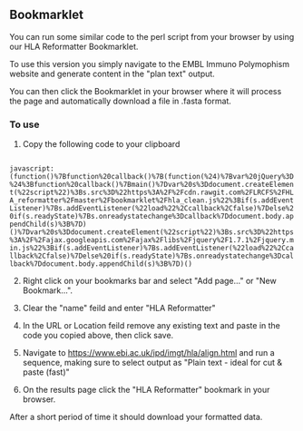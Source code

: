 ## Bookmarklet

You can run some similar code to the perl script from your browser by using our HLA Reformatter Bookmarklet.

To use this version you simply navigate to the EMBL Immuno Polymophism website and generate content in the "plan text" output.

You can then click the Bookmarklet in your browser where it will process the page and automatically download a file in .fasta format.

### To use

1. Copy the following code to your clipboard

<code>
javascript:(function()%7Bfunction%20callback()%7B(function(%24)%7Bvar%20jQuery%3D%24%3Bfunction%20callback()%7Bmain()%7Dvar%20s%3Ddocument.createElement(%22script%22)%3Bs.src%3D%22https%3A%2F%2Fcdn.rawgit.com%2FLRCFS%2FHLA_reformatter%2Fmaster%2Fbookmarklet%2Fhla_clean.js%22%3Bif(s.addEventListener)%7Bs.addEventListener(%22load%22%2Ccallback%2Cfalse)%7Delse%20if(s.readyState)%7Bs.onreadystatechange%3Dcallback%7Ddocument.body.appendChild(s)%3B%7D)()%7Dvar%20s%3Ddocument.createElement(%22script%22)%3Bs.src%3D%22https%3A%2F%2Fajax.googleapis.com%2Fajax%2Flibs%2Fjquery%2F1.7.1%2Fjquery.min.js%22%3Bif(s.addEventListener)%7Bs.addEventListener(%22load%22%2Ccallback%2Cfalse)%7Delse%20if(s.readyState)%7Bs.onreadystatechange%3Dcallback%7Ddocument.body.appendChild(s)%3B%7D)()
</code>

2. Right click on your bookmarks bar and select "Add page..." or "New Bookmark...".

3. Clear the "name" feild and enter "HLA Reformatter"

4. In the URL or Location feild remove any existing text and paste in the code you copied above, then click save.

5. Navigate to https://www.ebi.ac.uk/ipd/imgt/hla/align.html and run a sequence, making sure to select output as "Plain text - ideal for cut & paste (fast)"

6. On the results page click the "HLA Reformatter" bookmark in your browser.

After a short period of time it should download your formatted data.
